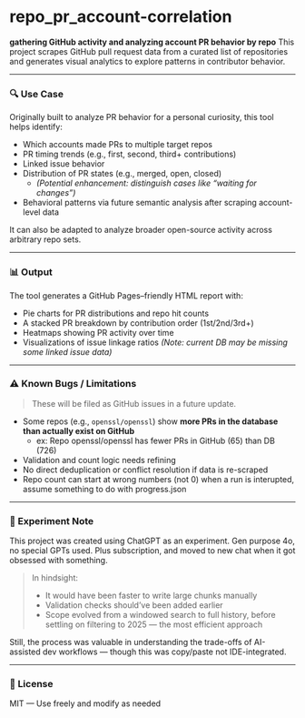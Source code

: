 # repo_pr_account-correlation
**gathering GitHub activity and analyzing account PR behavior by repo**
This project scrapes GitHub pull request data from a curated list of repositories and generates visual analytics to explore patterns in contributor behavior.

---

### 🔍 Use Case

Originally built to analyze PR behavior for a personal curiosity, this tool helps identify:
- Which accounts made PRs to multiple target repos
- PR timing trends (e.g., first, second, third+ contributions)
- Linked issue behavior
- Distribution of PR states (e.g., merged, open, closed)
	- *(Potential enhancement: distinguish cases like “waiting for changes”)*
- Behavioral patterns via future semantic analysis after scraping account-level data

It can also be adapted to analyze broader open-source activity across arbitrary repo sets.

---

### 📊 Output

The tool generates a GitHub Pages–friendly HTML report with:
- Pie charts for PR distributions and repo hit counts
- A stacked PR breakdown by contribution order (1st/2nd/3rd+)
- Heatmaps showing PR activity over time
- Visualizations of issue linkage ratios
	*(Note: current DB may be missing some linked issue data)*

---

### ⚠️ Known Bugs / Limitations

> These will be filed as GitHub issues in a future update.

- Some repos (e.g., `openssl/openssl`) show **more PRs in the database than actually exist on GitHub**
  - ex: Repo openssl/openssl has fewer PRs in GitHub (65) than DB (726)
- Validation and count logic needs refining
- No direct deduplication or conflict resolution if data is re-scraped
- Repo count can start at wrong numbers (not 0) when a run is interupted, assume something to do with progress.json

---

### 🧪 Experiment Note

This project was created using ChatGPT as an experiment. Gen purpose 4o, no special GPTs used. Plus subscription, and moved to new chat when it got obsessed with something.

> In hindsight:
> - It would have been faster to write large chunks manually
> - Validation checks should’ve been added earlier
> - Scope evolved from a windowed search to full history, before settling on filtering to 2025 — the most efficient approach

Still, the process was valuable in understanding the trade-offs of AI-assisted dev workflows — though this was copy/paste not IDE-integrated.

---

### 📄 License
MIT — Use freely and modify as needed
